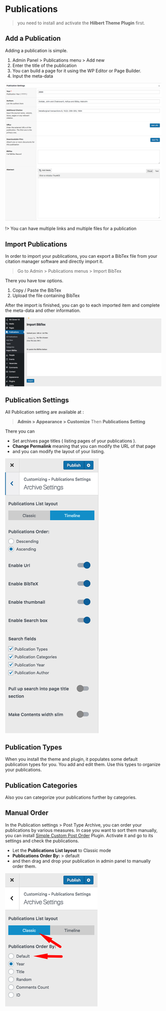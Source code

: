 # Publications

> you need to install and activate the **Hilbert Theme Plugin** first.

## Add a Publication
Adding a publication is simple.
1. Admin Panel > Publications menu > Add new
2. Enter the title of the publication
3. You can build a page for it using the WP Editor or Page Builder.
4. Input the meta-data

![Image Title](img/pubs1.png) 

!> You can have multiple links and multiple files for a publication

## Import Publications
In order to import your publications, you can export a BibTex file from your citation manager software and directly import it. 

> Go to Admin > Publications menus > Import BibTex

There you have tow options.
1. Copy / Paste the BibTex 
2. Upload the file containing BibTex

After the import is finished, you can go to each imported item and complete the meta-data and other information.

![Image Title](img/pubs2.png) 

## Publication Settings
All Publication setting are available at :
> **Admin > Appearance > Customize**  Then **Publications Setting**

There you can 
* Set archives page titles ( listing pages of your publications ).
* **Change Permalink** meaning that you can modify the URL of that page
* and you can modify the layout of your listing.

![Image Title](img/pubs3.png) 

## Publication Types
When you install the theme and plugin, it populates some default publication types for you. You add and edit them. Use this types to organize your publications.

## Publication Categories
Also you can categorize your publications further by categories. 

## Manual Order
In the Publication settings > Post Type Archive, you can order your publications by various measures. In case you want to sort them manually, you can install [Simple Custom Post Order](https://wordpress.org/plugins/simple-custom-post-order/) Plugin. Activate it and go to its settings and check the publications. 
* Let the **Publications List layout** to Classic mode
* **Publications Order By:** > default
* and then drag and drop your publication in admin panel to manually order them.

![ordering](img/pubs4.png) 
